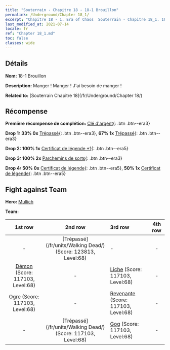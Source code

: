 ```yaml
---
title: "Souterrain - Chapitre 18 - 18-1 Brouillon"
permalink: /Underground/Chapter 18_1/
excerpt: "Chapitre 18 - 1. Era of Chaos  Souterrain - Chapitre 18_1. 18-1 Brouillon"
last_modified_at: 2021-07-14
locale: fr
ref: "Chapter 18_1.md"
toc: false
classes: wide
---
```


## Détails

 **Nom:** 18-1 Brouillon

 **Description:** Manger ! Manger ! J'ai besoin de manger !

 **Related to:** [Souterrain Chapitre 18](/fr/Underground/Chapter 18/)

## Récompense

 **Première récompense de complétion:** [Clé d'argent](/ItemsFR/con_693/){: .btn .btn--era3}

 **Drop 1:** **33% 0x** [Trépassé](/ItemsFR/unt_209/){: .btn .btn--era3}, **67% 1x** [Trépassé](/ItemsFR/unt_209/){: .btn .btn--era3}

 **Drop 2:** **100% 1x** [Certificat de légende +1](/ItemsFR/mat_74/){: .btn .btn--era5}

 **Drop 3:** **100% 2x** [Parchemins de sorts](/ItemsFR/con_694/){: .btn .btn--era3}

 **Drop 4:** **50% 0x** [Certificat de légende](/ItemsFR/mat_67/){: .btn .btn--era5}, **50% 1x** [Certificat de légende](/ItemsFR/mat_67/){: .btn .btn--era5}


## Fight against Team
 **Hero:** [Mullich](/fr/heroes/Mullich/)

 **Team:**


  | 1st row | 2nd row | 3rd row | 4th row |
  |:----:|:----:|:----|:----:|
  | - | [Trépassé](/fr/units/Walking Dead/) (Score: 123813, Level:68)  | - | - |
  | [Démon](/fr/units/Demon/) (Score: 117103, Level:68)  | - | [Liche](/fr/units/Lich/) (Score: 117103, Level:68)  | - |
  | [Ogre](/fr/units/Ogre/) (Score: 117103, Level:68)  | - | [Revenante](/fr/units/Wight/) (Score: 117103, Level:68)  | - |
  | - | [Trépassé](/fr/units/Walking Dead/) (Score: 117103, Level:68)  | [Gog](/fr/units/Gog/) (Score: 117103, Level:68)  | - |


